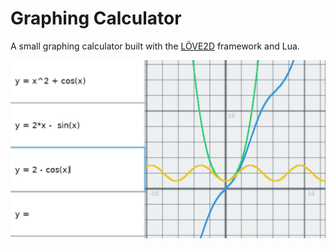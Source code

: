 # Graphing Calculator

A small graphing calculator built with the [LÖVE2D](https://love2d.org) framework and Lua.

![graphing calculator example](https://github.com/Arturoo0/GraphingCalculator/blob/master/img/calculator.png?raw=true)
